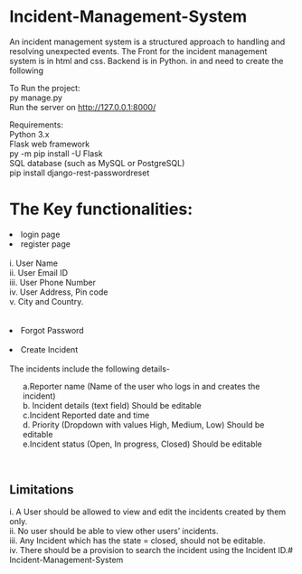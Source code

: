 # Incident-Management-System
An incident management system is a structured approach to handling and resolving unexpected events.
The Front for the incident management system is in html and css. Backend is in Python.
in and need to create the following

To Run the project:<br>
py manage.py<br>
Run the server on http://127.0.0.1:8000/<br>

Requirements:<br>
Python 3.x<br>
Flask web framework<br>
py -m pip install -U Flask<br>
SQL database (such as MySQL or PostgreSQL)<br>
pip install django-rest-passwordreset<br>


# The Key functionalities:
<li> login page </li>
<li> register page </li> <br>
i. User Name<br>
ii. User Email ID<br>
iii. User Phone Number<br>
iv. User Address, Pin code<br>
v. City and Country. <br><br><br>
<li> Forgot Password  </li> <br>
<li> Create Incident  </li> <br>
 The incidents include the following details- <br>
<ol> a.Reporter name (Name of the user who logs in and creates the incident)<br>
b. Incident details (text field) Should be editable<br>
c.Incident Reported date and time<br>
d. Priority (Dropdown with values High, Medium, Low)
Should be editable<br>
e.Incident status (Open, In progress, Closed) Should be editable </ol><br>

## Limitations
i. A User should be allowed to view and edit the incidents created by
them only.<br>
ii. No user should be able to view other users’ incidents.<br>
iii. Any Incident which has the state = closed, should not be editable.<br>
iv. There should be a provision to search the incident using the Incident ID.# Incident-Management-System<br>
